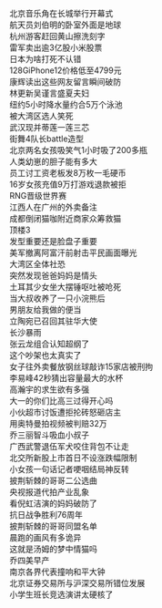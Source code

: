 北京音乐角在长城举行开幕式  
航天员刘伯明的卧室外面是地球  
杭州游客赶回黄山擦洗刻字  
雷军卖出逾3亿股小米股票  
日本为啥打死不认错  
128GiPhone12价格低至4799元  
康辉读出这些网友留言瞬间破防  
林更新吴谨言盛夏夫妇  
纽约5小时降水量约合5万个泳池  
被大湾区选人笑死  
武汉现并蒂莲一莲三芯  
街舞4队长battle造型  
北京两名女孩吸笑气1小时吸了200多瓶  
人类幼崽的胆子能有多大  
员工讨工资老板发8万枚一毛硬币  
16岁女孩充值9万打游戏退款被拒  
RNG晋级世界赛  
江西人在广州的外卖备注  
成都倒闭猫咖附近商家众筹救猫  
顶楼3  
发型重要还是脸盘子重要  
美军撤离阿富汗前射击平民画面曝光  
大湾区全体社恐  
突然发现爸爸妈妈是情头  
土耳其少女坐大摆锤呕吐被呛死  
当大叔收养了一只小浣熊后  
男朋友给我做的便当  
立陶宛已召回其驻华大使  
长沙暴雨  
张云龙组合认知超纲了  
这个吵架也太真实了  
女子往外卖餐放钢丝球敲诈15家店被刑拘  
李易峰42秒猜出容量最大的水杯  
高瀚宇的求生欲有多强  
大一的你们比高三过得开心吗  
小伙超市讨饭遭拒抡砖怒砸店主  
用奥特曼拍视频被判赔32万  
乔三丽智斗吸血小叔子  
广西武警退伍军犬咬住背包不让走  
北交所新股上市首日不设涨跌幅限制  
小女孩一句话记者哽咽结局神反转  
披荆斩棘的哥哥二公选曲  
央视报道代拍产业乱象  
看倪虹洁演的妈妈破防了  
抗日战争胜利76周年  
披荆斩棘的哥哥同盟名单  
晨跑的画风有多诡异  
这就是汤姆的梦中情猫吗  
乔四美早产  
南京各界代表撞响和平大钟  
北京证券交易所与沪深交易所错位发展  
小学生班长竞选演讲太硬核了  
